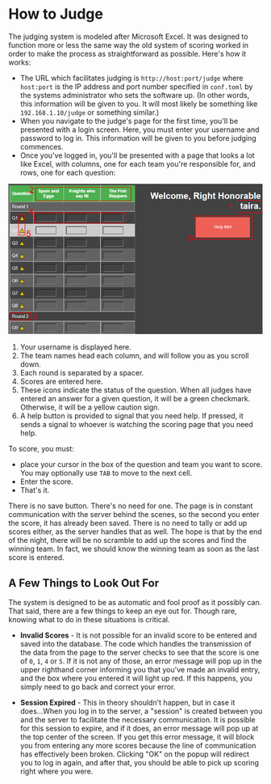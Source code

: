 # How to Judge

The judging system is modeled after Microsoft Excel. It was designed to function more or less the same way the old system of scoring worked in order to make the process as straightforward as possible. Here's how it works:

- The URL which facilitates judging is `http://host:port/judge` where `host:port` is the IP address and port number specified in `conf.toml` by the systems administrator who sets the software up. (In other words, this information will be given to you. It will most likely be something like `192.168.1.10/judge` or something similar.)
-  When you navigate to the judge's page for the first time, you'll be presented with a login screen. Here, you must enter your username and password to log in. This information will be given to you before judging commences.
- Once you've logged in, you'll be presented with a page that looks a lot like Excel, with columns, one for each team you're responsible for, and rows, one for each question:

![Judge's page](img/judge-page.png "Judge's Page")

1. Your username is displayed here.
2. The team names head each column, and will follow you as you scroll down.
3. Each round is separated by a spacer.
4. Scores are entered here.
5. These icons indicate the status of the question. When all judges have entered an answer for a given question, it will be a green checkmark. Otherwise, it will be a yellow caution sign.
6. A help button is provided to signal that you need help. If pressed, it sends a signal to whoever is watching the scoring page that you need help.

To score, you must:

  -  place your cursor in the box of the question and team you want to score. You may optionally use `TAB` to move to the next cell.
  - Enter the score.
  - That's it.


  There is no save button. There's no need for one. The page is in constant communication with the server behind the scenes, so the second you enter the score, it has already been saved. There is no need to tally or add up scores either, as the server handles that as well. The hope is that by the end of the night, there will be no scramble to add up the scores and find the winning team. In fact, we should know the winning team as soon as the last score is entered.

## A Few Things to Look Out For
The system is designed to be as automatic and fool proof as it possibly can. That said, there are a few things to keep an eye out for. Though rare, knowing what to do in these situations is critical.

- **Invalid Scores** - It is not possible for an invalid score to be entered and saved into the database. The code which handles the transmission of the data from the page to the server checks to see that the score is one of `0`, `1`, `4` or `5`. If it is not any of those, an error message will pop up in the upper righthand corner informing you that you've made an invalid entry, and the box where you entered it will light up red. If this happens, you simply need to go back and correct your error.

- **Session Expired** - This in theory shouldn't happen, but in case it does...When you log in to the server, a "session" is created between you and the server to facilitate the necessary communication. It is possible for this session to expire, and if it does, an error message will pop up at the top center of the screen. If you get this error message, it will block you from entering any more scores because the line of communication has effectively been broken. Clicking "OK" on the popup will redirect you to log in again, and after that, you should be able to pick up scoring right where you were.
